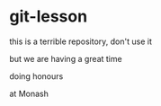 # git-lesson

this is a terrible repository, don't use it

but we are having a great time

doing honours 

at Monash
